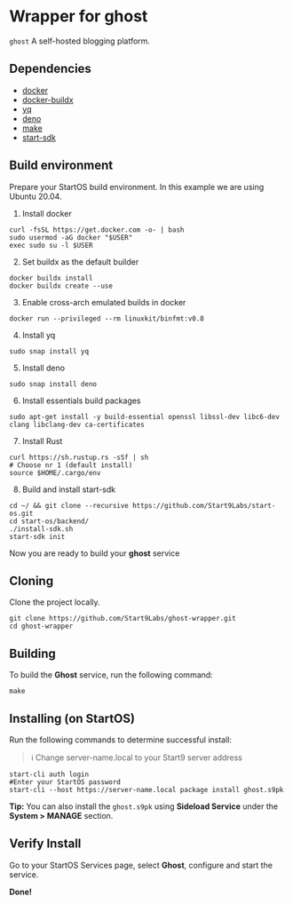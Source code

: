 # Wrapper for ghost

`ghost` A self-hosted blogging platform.

## Dependencies

- [docker](https://docs.docker.com/get-docker)
- [docker-buildx](https://docs.docker.com/buildx/working-with-buildx/)
- [yq](https://mikefarah.gitbook.io/yq)
- [deno](https://deno.land/)
- [make](https://www.gnu.org/software/make/)
- [start-sdk](https://github.com/Start9Labs/start-os/tree/sdk/backend)

## Build environment

Prepare your StartOS build environment. In this example we are using Ubuntu 20.04.

1. Install docker

```
curl -fsSL https://get.docker.com -o- | bash
sudo usermod -aG docker "$USER"
exec sudo su -l $USER
```

2. Set buildx as the default builder

```
docker buildx install
docker buildx create --use
```

3. Enable cross-arch emulated builds in docker

```
docker run --privileged --rm linuxkit/binfmt:v0.8
```

4. Install yq

```
sudo snap install yq
```

5. Install deno

```
sudo snap install deno
```

6. Install essentials build packages

```
sudo apt-get install -y build-essential openssl libssl-dev libc6-dev clang libclang-dev ca-certificates
```

7. Install Rust

```
curl https://sh.rustup.rs -sSf | sh
# Choose nr 1 (default install)
source $HOME/.cargo/env
```

8. Build and install start-sdk

```
cd ~/ && git clone --recursive https://github.com/Start9Labs/start-os.git
cd start-os/backend/
./install-sdk.sh
start-sdk init
```

Now you are ready to build your **ghost** service

## Cloning

Clone the project locally.

```
git clone https://github.com/Start9Labs/ghost-wrapper.git
cd ghost-wrapper
```

## Building

To build the **Ghost** service, run the following command:

```
make
```

## Installing (on StartOS)

Run the following commands to determine successful install:

> :information_source: Change server-name.local to your Start9 server address

```
start-cli auth login
#Enter your StartOS password
start-cli --host https://server-name.local package install ghost.s9pk
```

**Tip:** You can also install the `ghost.s9pk` using **Sideload Service** under the **System > MANAGE** section.

## Verify Install

Go to your StartOS Services page, select **Ghost**, configure and start the service.

**Done!**

